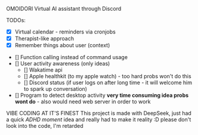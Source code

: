 OMOIDORI
Virtual AI assistant through Discord

TODOs:

- [x] Virtual calendar - reminders via cronjobs
- [x] Therapist-like approach
- [x] Remember things about user (context)
- [] Function calling instead of command usage
- [] User activity awareness (only ideas)
    - [] Wakatime api
    - [] Apple healthkit (to my apple watch) - too hard probs won't do this
    - [] Discord status (if user logs on after long time - it will welcome him to spark up conversation)
- [] Program to detect desktop activity **very time consuming idea probs wont do** - also would need web server in order to work

VIBE CODING AT IT'S FINEST
This project is made with DeepSeek, just had a quick *ADHD moment* idea and really had to make it reality :D
please don't look into the code, I'm retarded
